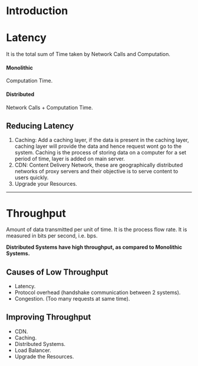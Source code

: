 # Introduction
# Latency
It is the total sum of Time taken by Network Calls and Computation.
#### Monolithic
Computation Time.

#### Distributed
Network Calls + Computation Time.

## Reducing Latency
1. Caching: Add a caching layer, if the data is present in the caching layer, caching layer will provide the data and hence request wont go to the system. Caching is the process of storing data on a computer for a set period of time, layer is added on main server. 
2. CDN: Content Delivery Network, these are geographically distributed networks of proxy servers and their objective is to serve content to users quickly.
3. Upgrade your Resources.

---

# Throughput
Amount of data transmitted per unit of time. 
It is the process flow rate. 
It is measured in bits per second, i.e. bps.

**Distributed Systems have high throughput, as compared to Monolithic Systems.**

## Causes of Low Throughput
- Latency.
- Protocol overhead (handshake communication between 2 systems).
- Congestion. (Too many requests at same time).

## Improving Throughput
- CDN.
- Caching.
- Distributed Systems.
- Load Balancer.
- Upgrade the Resources.


